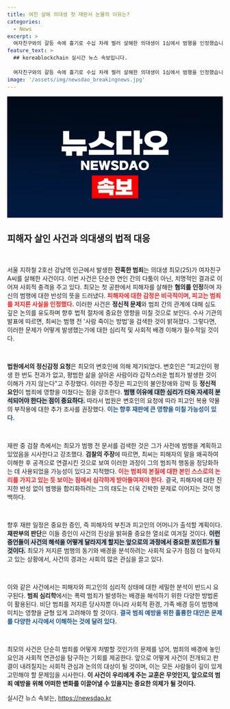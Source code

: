 ```yaml
---
title: 여친 살해 의대생 첫 재판서 눈물의 이유는?
categories:
  - News
excerpt: >
  여자친구와의 갈등 속에 흉기로 수십 차례 찔러 살해한 의대생이 1심에서 범행을 인정했습니다. 검찰은 그의 잔혹함과 재범 위험성을 강조하며 정신 감정 필요성을 반박했는데, 이 사건의 충격적인 진실이 드러나고 있습니다.
feature_text: >
  ## koreablockchain 실시간 뉴스 속보입니다.

  여자친구와의 갈등 속에 흉기로 수십 차례 찔러 살해한 의대생이 1심에서 범행을 인정했습니다. 검찰은 그의 잔혹함과 재범 위험성을 강조하며 정신 감정 필요성을 반박했는데, 이 사건의 충격적인 진실이 드러나고 있습니다.
image: '/assets/img/newsdao_breakingnews.jpg'
---
```


<p><img src="/assets/img/newsdao_breakingnews.jpg" alt="koreablockchain 속보" /></p>

<h2 data-ke-size="size26">피해자 살인 사건과 의대생의 법적 대응</h2>

<p data-ke-size="size16">&nbsp;</p>

<p>서울 지하철 2호선 강남역 인근에서 발생한 <b>잔혹한 범죄</b>는 의대생 최모(25)가 여자친구 A씨를 살해한 사건이다. 이번 사건은 단순한 연인 간의 다툼이 아닌, 치명적인 결과로 이어져 사회적 충격을 주고 있다. 최모는 첫 공판에서 피해자를 살해한 <b>혐의를 인정</b>하며 자신의 범행에 대한 반성의 뜻을 드러냈다. <b><span style="color: #ee2323;">피해자에 대한 감정은 비극적이며, 피고는 범죄를 저지른 사실을 인정했다.</span></b> 이러한 사건은 <b>정신적 문제</b>와 범죄 간의 관계에 대해 심도 깊은 논의를 유도하며 향후 법적 절차에 중요한 영향을 미칠 것으로 보인다. 수사 기관의 발표에 따르면, 최씨는 범행 전 '사람 죽이는 방법'을 검색한 것이 밝혀졌다. 그렇다면, 이러한 문제가 어떻게 발생했는가에 대한 심리적 및 사회적 배경 이해가 필수적일 것이다.</p>

<p data-ke-size="size16">&nbsp;</p>

<p><b>법원에서의 정신감정 요청</b>은 최모의 변호인에 의해 제기되었다. 변호인은 "피고인이 평생 한 번도 전과가 없고, 평범한 삶을 살아온 사람이라 갑작스러운 범죄가 발생한 것이 이해가 가지 않는다"고 주장했다. 이러한 주장은 피고인의 불안장애와 강박 등 <b>정신적 요인</b>이 범죄에 영향을 미쳤다는 점을 강조한다. <b><span style="background-color: #21538527;">범행 이유에 대한 심리가 더욱 자세히 분석되어야 한다는 점이 중요하다.</span></b> 따라서 법원은 변호인의 요청에 따라 피고인 복용 약물의 부작용에 대한 추가 조사를 권장했다. <b><span style="color: #1a5490;">이는 향후 재판에 큰 영향을 미칠 가능성이 있다.</span></b></p>

<p data-ke-size="size16">&nbsp;</p>

<p>재판 중 검찰 측에서는 최모가 범행 전 문서를 검색한 것은 그가 사전에 범행을 계획하고 있었음을 시사한다고 강조했다. <b>검찰의 주장</b>에 따르면, 최씨는 피해자의 말을 왜곡하여 이해한 후 공격으로 연결시킨 것으로 보여 이러한 과정이 그의 범죄적 행동을 정당화하는 데 사용되었을 가능성이 있다고 지적했다. <b><span style="color: #ee2323;">이는 범죄의 본질에 대한 본인 스스로의 논리를 가지고 있는 듯 보이는 점에서 심각하게 받아들여져야 한다.</span></b> 결국, 피해자에 대한 진지한 반성 없이 범행을 합리화하려는 그의 태도는 더욱 긴박한 문제로 이어지는 것이 명백하다.</p>

<p data-ke-size="size16">&nbsp;</p>

<p>향후 재판 일정은 중요한 증인, 즉 피해자의 부친과 피고인의 어머니가 출석할 계획이다. <b>재판부의 판단</b>은 이들 증인이 사건의 진상을 밝혀줄 중요한 열쇠로 여겨질 것이다. <b><span style="background-color: #21538527;">이런 증언들이 사건의 해석을 어떻게 달라지게 할지는 앞으로의 과정에서 중요한 포인트가 될 것이다.</span></b> 최모가 저지른 범행의 동기와 배경을 분석하려는 사회적 요구가 점점 더 높아지고 있는 상황에서, 사건의 경과는 사회의 많은 관심을 끌고 있다.</p>

<p data-ke-size="size16">&nbsp;</p>

<p>이와 같은 사건에서는 피해자와 피고인의 심리적 상태에 대한 세밀한 분석이 반드시 요구된다. <b>범죄 심리학</b>에서는 폭력 범죄가 발생하는 배경을 해석하기 위한 다양한 방법론이 활용된다. 비단 범죄를 저지른 당사자뿐 아니라 사회적 환경, 가족 배경 등이 범행에 미치는 영향을 균형 있게 고려해야 할 것이다. <b><span style="color: #1a5490;">결국 범죄 예방을 위한 훌륭한 대안은 문제를 다양한 시각에서 이해하는 것에 달려 있다.</span></b></p>

<p data-ke-size="size16">&nbsp;</p>

<p>최모의 사건은 단순히 범죄를 어떻게 처벌할 것인가의 문제를 넘어, 범죄의 배경에 놓인 요인과 사회적 연관성을 탐구하는 기회를 제공한다. 앞으로 어떻게 사건이 전개되고 판결이 내려질지는 사회적 관심과 논의의 대상이 될 것이며, 이는 모든 사람들이 깊이 있게 고민해야 할 문제임을 시사한다. <b>이 사건이 우리에게 주는 교훈은 무엇인지, 앞으로의 범죄 예방을 위해 어떠한 변화를 이끌어낼 수 있을지는 중요한 의제가 될 것이다.</b></p>
실시간 뉴스 속보는, <a href="https://newsdao.kr" rel="dofollow">https://newsdao.kr</a>


